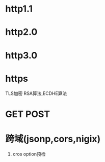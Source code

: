 

# http1.1

# http2.0

# http3.0

# https
TLS加密 RSA算法,ECDHE算法

# GET POST

# 跨域(jsonp,cors,nigix)
1. cros option预检



